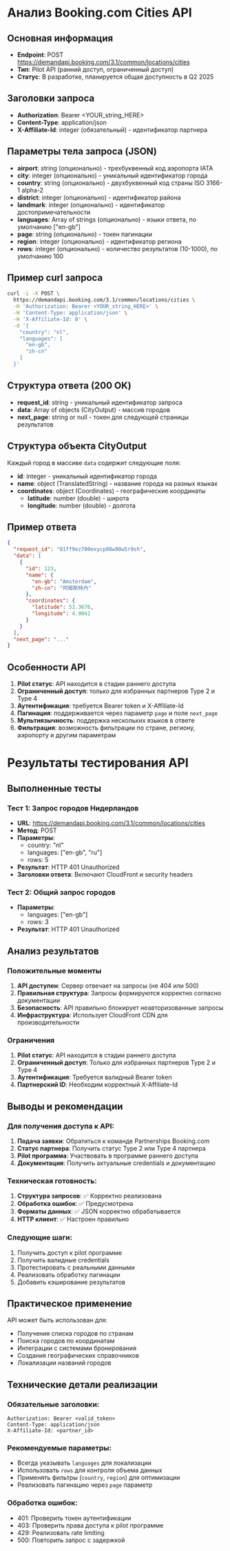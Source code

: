 # Анализ Booking.com Cities API

## Основная информация
- **Endpoint**: POST https://demandapi.booking.com/3.1/common/locations/cities
- **Тип**: Pilot API (ранний доступ, ограниченный доступ)
- **Статус**: В разработке, планируется общая доступность в Q2 2025

## Заголовки запроса
- **Authorization**: Bearer <YOUR_string_HERE>
- **Content-Type**: application/json
- **X-Affiliate-Id**: integer (обязательный) - идентификатор партнера

## Параметры тела запроса (JSON)
- **airport**: string (опционально) - трехбуквенный код аэропорта IATA
- **city**: integer (опционально) - уникальный идентификатор города
- **country**: string (опционально) - двухбуквенный код страны ISO 3166-1 alpha-2
- **district**: integer (опционально) - идентификатор района
- **landmark**: integer (опционально) - идентификатор достопримечательности
- **languages**: Array of strings (опционально) - языки ответа, по умолчанию ["en-gb"]
- **page**: string (опционально) - токен пагинации
- **region**: integer (опционально) - идентификатор региона
- **rows**: integer (опционально) - количество результатов (10-1000), по умолчанию 100

## Пример curl запроса
```bash
curl -i -X POST \
  https://demandapi.booking.com/3.1/common/locations/cities \
  -H 'Authorization: Bearer <YOUR_string_HERE>' \
  -H 'Content-Type: application/json' \
  -H 'X-Affiliate-Id: 0' \
  -d '{
    "country": "nl",
    "languages": [
      "en-gb",
      "zh-cn"
    ]
  }'
```

## Структура ответа (200 OK)
- **request_id**: string - уникальный идентификатор запроса
- **data**: Array of objects (CityOutput) - массив городов
- **next_page**: string or null - токен для следующей страницы результатов


## Структура объекта CityOutput
Каждый город в массиве `data` содержит следующие поля:

- **id**: integer - уникальный идентификатор города
- **name**: object (TranslatedString) - название города на разных языках
- **coordinates**: object (Coordinates) - географические координаты
  - **latitude**: number (double) - широта
  - **longitude**: number (double) - долгота

## Пример ответа
```json
{
  "request_id": "01ff9ez700exycp98w90w5r9sh",
  "data": [
    {
      "id": 123,
      "name": {
        "en-gb": "Amsterdam",
        "zh-cn": "阿姆斯特丹"
      },
      "coordinates": {
        "latitude": 52.3676,
        "longitude": 4.9041
      }
    }
  ],
  "next_page": "..."
}
```

## Особенности API
1. **Pilot статус**: API находится в стадии раннего доступа
2. **Ограниченный доступ**: только для избранных партнеров Type 2 и Type 4
3. **Аутентификация**: требуется Bearer token и X-Affiliate-Id
4. **Пагинация**: поддерживается через параметр `page` и поле `next_page`
5. **Мультиязычность**: поддержка нескольких языков в ответе
6. **Фильтрация**: возможность фильтрации по стране, региону, аэропорту и другим параметрам



# Результаты тестирования API

## Выполненные тесты

### Тест 1: Запрос городов Нидерландов
- **URL**: https://demandapi.booking.com/3.1/common/locations/cities
- **Метод**: POST
- **Параметры**: 
  - country: "nl"
  - languages: ["en-gb", "ru"]
  - rows: 5
- **Результат**: HTTP 401 Unauthorized
- **Заголовки ответа**: Включают CloudFront и security headers

### Тест 2: Общий запрос городов
- **Параметры**: 
  - languages: ["en-gb"]
  - rows: 3
- **Результат**: HTTP 401 Unauthorized

## Анализ результатов

### Положительные моменты
1. **API доступен**: Сервер отвечает на запросы (не 404 или 500)
2. **Правильная структура**: Запросы формируются корректно согласно документации
3. **Безопасность**: API правильно блокирует неавторизованные запросы
4. **Инфраструктура**: Использует CloudFront CDN для производительности

### Ограничения
1. **Pilot статус**: API находится в стадии раннего доступа
2. **Ограниченный доступ**: Только для избранных партнеров Type 2 и Type 4
3. **Аутентификация**: Требуется валидный Bearer token
4. **Партнерский ID**: Необходим корректный X-Affiliate-Id

## Выводы и рекомендации

### Для получения доступа к API:
1. **Подача заявки**: Обратиться к команде Partnerships Booking.com
2. **Статус партнера**: Получить статус Type 2 или Type 4 партнера
3. **Pilot программа**: Участвовать в программе раннего доступа
4. **Документация**: Получить актуальные credentials и документацию

### Техническая готовность:
1. **Структура запросов**: ✅ Корректно реализована
2. **Обработка ошибок**: ✅ Предусмотрена
3. **Форматы данных**: ✅ JSON корректно обрабатывается
4. **HTTP клиент**: ✅ Настроен правильно

### Следующие шаги:
1. Получить доступ к pilot программе
2. Получить валидные credentials
3. Протестировать с реальными данными
4. Реализовать обработку пагинации
5. Добавить кэширование результатов

## Практическое применение

API может быть использован для:
- Получения списка городов по странам
- Поиска городов по координатам
- Интеграции с системами бронирования
- Создания географических справочников
- Локализации названий городов

## Технические детали реализации

### Обязательные заголовки:
```
Authorization: Bearer <valid_token>
Content-Type: application/json
X-Affiliate-Id: <partner_id>
```

### Рекомендуемые параметры:
- Всегда указывать `languages` для локализации
- Использовать `rows` для контроля объема данных
- Применять фильтры (`country`, `region`) для оптимизации
- Реализовать пагинацию через `page` параметр

### Обработка ошибок:
- 401: Проверить токен аутентификации
- 403: Проверить права доступа к pilot программе
- 429: Реализовать rate limiting
- 500: Повторить запрос с задержкой

